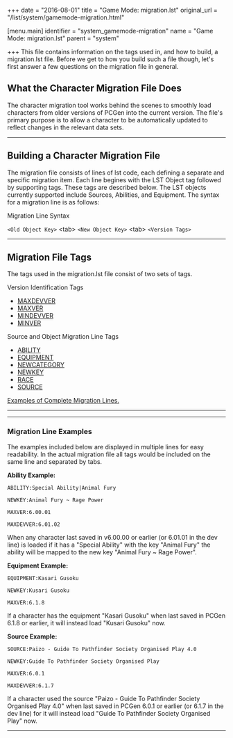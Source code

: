 +++
date = "2016-08-01"
title = "Game Mode: migration.lst"
original_url = "/list/system/gamemode-migration.html"

[menu.main]
    identifier = "system_gamemode-migration"
    name = "Game Mode: migration.lst"
    parent = "system"
    
+++
This file contains information on the tags used in, and how to build, a
<span class="lstfile"> migration.lst </span> file. Before we get to how
you build such a file though, let's first answer a few questions on the
migration file in general.

What the Character Migration File Does
--------------------------------------

The character migration tool works behind the scenes to smoothly load
characters from older versions of PCGen into the current version. The
file's primary purpose is to allow a character to be automatically
updated to reflect changes in the relevant data sets.

------------------------------------------------------------------------

Building a Character Migration File
-----------------------------------

The migration file consists of lines of lst code, each defining a
separate and specific migration item. Each line begines with the LST
Object tag followed by supporting tags. These tags are described below.
The LST objects currently supported include Sources, Abilities, and
Equipment. The syntax for a migration line is as follows:

Migration Line Syntax

`<Old Object Key>` &lt;tab&gt; `<New Object Key>` &lt;tab&gt;
`<Version Tags>`

------------------------------------------------------------------------

Migration File Tags
-------------------

The tags used in the <span> migration.lst </span> file consist of two
sets of tags.

Version Identification Tags

-   [MAXDEVVER](/list/system/gamemode-migration/maxdevver.html)
-   [MAXVER](/list/system/gamemode-migration/maxver.html)
-   [MINDEVVER](/list/system/gamemode-migration/mindevver.html)
-   [MINVER](/list/system/gamemode-migration/minver.html)

Source and Object Migration Line Tags

-   [ABILITY](/list/system/gamemode-migration/ability.html)
-   [EQUIPMENT](/list/system/gamemode-migration/equipment.html)
-   [NEWCATEGORY](/list/system/gamemode-migration/newcategory.html)
-   [NEWKEY](/list/system/gamemode-migration/newkey.html)
-   [RACE](/list/system/gamemode-migration/race.html)
-   [SOURCE](/list/system/gamemode-migration/source.html)

[Examples of Complete Migration
Lines.](/list/system/gamemode-migration.html#examples)

------------------------------------------------------------------------

------------------------------------------------------------------------

### <span id="examples"></span> Migration Line Examples

The examples included below are displayed in multiple lines for easy
readability. In the actual migration file all tags would be included on
the same line and separated by tabs.

**Ability Example:**

`ABILITY:Special Ability|Animal Fury`

`NEWKEY:Animal Fury ~ Rage Power`

`MAXVER:6.00.01`

`MAXDEVVER:6.01.02`

When any character last saved in v6.00.00 or earlier (or 6.01.01 in the
dev line) is loaded if it has a "Special Ability" with the key "Animal
Fury" the ability will be mapped to the new key "Animal Fury \~ Rage
Power".

**Equipment Example:**

`EQUIPMENT:Kasari Gusoku`

`NEWKEY:Kusari Gusoku`

`MAXVER:6.1.8`

If a character has the equipment "Kasari Gusoku" when last saved in
PCGen 6.1.8 or earlier, it will instead load "Kusari Gusoku" now.

**Source Example:**

`SOURCE:Paizo - Guide To Pathfinder Society Organised Play 4.0`

`NEWKEY:Guide To Pathfinder Society Organised Play`

`MAXVER:6.0.1`

`MAXDEVVER:6.1.7`

If a character used the source "Paizo - Guide To Pathfinder Society
Organised Play 4.0" when last saved in PCGen 6.0.1 or earlier (or 6.1.7
in the dev line) for it will instead load "Guide To Pathfinder Society
Organised Play" now.

------------------------------------------------------------------------



